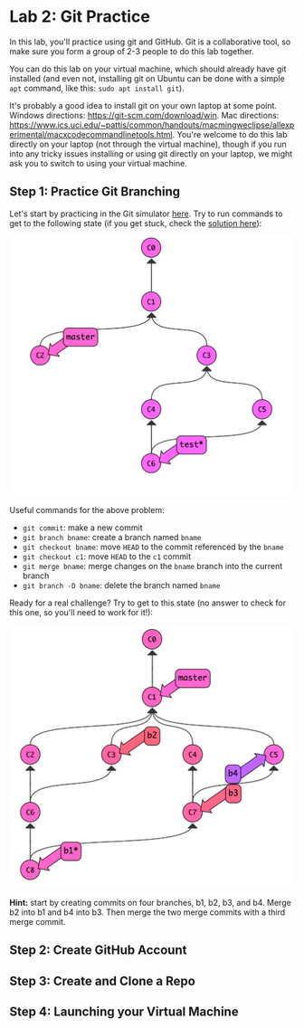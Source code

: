 # Lab 2: Git Practice

In this lab, you'll practice using git and GitHub.  Git is a
collaborative tool, so make sure you form a group of 2-3 people to do
this lab together.

You can do this lab on your virtual machine, which should already have
git installed (and even not, installing git on Ubuntu can be done with
a simple `apt` command, like this: `sudo apt install git`).

It's probably a good idea to install git on your own laptop at some
point.  Windows directions: https://git-scm.com/download/win.  Mac
directions:
https://www.ics.uci.edu/~pattis/common/handouts/macmingweclipse/allexperimental/macxcodecommandlinetools.html.
You're welcome to do this lab directly on your laptop (not through the
virtual machine), though if you run into any tricky issues installing
or using git directly on your laptop, we might ask you to switch to
using your virtual machine.

## Step 1: Practice Git Branching

Let's start by practicing in the Git simulator <a
href="https://tyler.caraza-harter.com/cs320/s20/learnGitBranching/index.html"
target="_blank">here</a>.  Try to run commands to get to the following state (if you get stuck, check the [solution here](solution.md)):

<img src="step1/1.png" width=500>

Useful commands for the above problem:
* `git commit`: make a new commit
* `git branch bname`: create a branch named `bname`
* `git checkout bname`: move `HEAD` to the commit referenced by the `bname`
* `git checkout c1`: move `HEAD` to the `c1` commit
* `git merge bname`: merge changes on the `bname` branch into the current branch
* `git branch -D bname`: delete the branch named `bname`

Ready for a real challenge?  Try to get to this state (no answer to
check for this one, so you'll need to work for it!):

<img src="step1/2.png" width=500>

**Hint:** start by creating commits on four branches, b1, b2, b3, and b4.
Merge b2 into b1 and b4 into b3.  Then merge the two merge commits
with a third merge commit.

## Step 2: Create GitHub Account



## Step 3: Create and Clone a Repo



## Step 4: Launching your Virtual Machine



